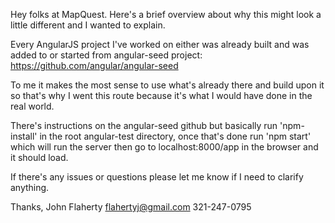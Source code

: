 Hey folks at MapQuest.  Here's a brief overview about why this might look a
little different and I wanted to explain.

Every AngularJS project I've worked
on either was already built and was added to or started from angular-seed
project: https://github.com/angular/angular-seed

To me it makes the most sense to use what's already there and build upon it
so that's why I went this route because it's what I would have done in the real
world.

There's instructions on the angular-seed github but basically run 'npm-install'
in the root angular-test directory, once that's done run 'npm start' which will
run the server then go to localhost:8000/app in the browser and it should load.

If there's any issues or questions please let me know if I need to clarify
anything.

Thanks,
John Flaherty
flahertyj@gmail.com
321-247-0795
